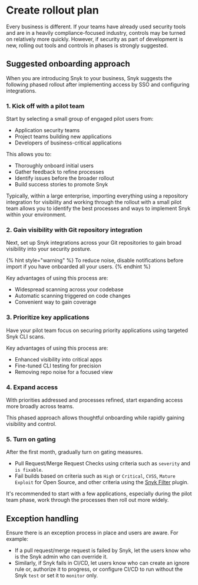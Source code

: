 # Create rollout plan

Every business is different. If your teams have already used security tools and are in a heavily compliance-focused industry, controls may be turned on relatively more quickly. However, if security as part of development is new, rolling out tools and controls in phases is strongly suggested.

## Suggested onboarding approach

When you are introducing Snyk to your business, Snyk suggests the following phased rollout after implementing access by SSO and configuring integrations.

### 1. Kick off with a pilot team

Start by selecting a small group of engaged pilot users from:

* Application security teams
* Project teams building new applications
* Developers of business-critical applications

This allows you to:

* Thoroughly onboard initial users
* Gather feedback to refine processes
* Identify issues before the broader rollout
* Build success stories to promote Snyk

Typically, within a large enterprise, importing everything using a repository integration for visibility and working through the rollout with a small pilot team allows you to identify the best processes and ways to implement Snyk within your environment.

### 2. Gain visibility with Git repository integration

Next, set up Snyk integrations across your Git repositories to gain broad visibility into your security posture.

{% hint style="warning" %}
To reduce noise, disable notifications before import if you have onboarded all your users.
{% endhint %}

Key advantages of using this process are:

* Widespread scanning across your codebase
* Automatic scanning triggered on code changes
* Convenient way to gain coverage

### 3. Prioritize key applications

Have your pilot team focus on securing priority applications using targeted Snyk CLI scans.

Key advantages of using this process are:

* Enhanced visibility into critical apps
* Fine-tuned CLI testing for precision
* Removing repo noise for a focused view

### 4. Expand access

With priorities addressed and processes refined, start expanding access more broadly across teams.

This phased approach allows thoughtful onboarding while rapidly gaining visibility and control.

### 5. Turn on gating

After the first month, gradually turn on gating measures.

* Pull Request/Merge Request Checks using criteria such as `severity` and `is fixable`.
* Fail builds based on criteria such as `High` or `Critical`, `CVSS`, `Mature Exploit` for Open Source, and other criteria using the [Snyk Filter](https://github.com/snyk-labs/snyk-filter) plugin.

It's recommended to start with a few applications, especially during the pilot team phase, work through the processes then roll out more widely.

## Exception handling

Ensure there is an exception process in place and users are aware. For example:

* If a pull request/merge request is failed by Snyk, let the users know who is the Snyk admin who can override it.
* Similarly, if Snyk fails in CI/CD, let users know who can create an ignore rule or, authorize it to progress, or configure CI/CD to run without the Snyk `test` or set it to `monitor` only.
